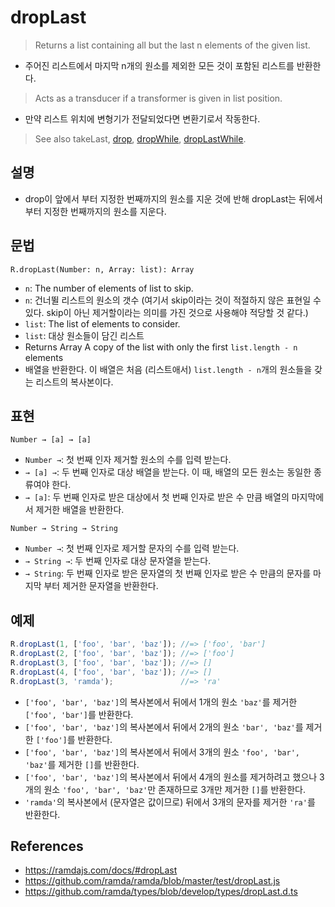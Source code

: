 # dropLast

> Returns a list containing all but the last n elements of the given list.
- 주어진 리스트에서 마지막 n개의 원소를 제외한 모든 것이 포함된 리스트를 반환한다.
> Acts as a transducer if a transformer is given in list position.
- 만약 리스트 위치에 변형기가 전달되었다면 변환기로서 작동한다.
> See also takeLast, [drop](./drop.md), [dropWhile](./dropWhile.md), [dropLastWhile](./dropWhile.md).

## 설명

- drop이 앞에서 부터 지정한 번째까지의 원소를 지운 것에 반해 dropLast는 뒤에서 부터 지정한 번째까지의 원소를 지운다.

## 문법

```
R.dropLast(Number: n, Array: list): Array
```
- `n`: The number of elements of list to skip.
- `n`: 건너뛸 리스트의 원소의 갯수 (여기서 skip이라는 것이 적절하지 않은 표현일 수 있다. skip이 아닌 제거할이라는 의미를 가진 것으로 사용해야 적당할 것 같다.)
- `list`: The list of elements to consider.
- `list`: 대상 원소들이 담긴 리스트
- Returns Array A copy of the list with only the first `list.length - n` elements
- 배열을 반환한다. 이 배열은 처음 (리스트애서) `list.length - n`개의 원소들을 갖는 리스트의 복사본이다.

## 표현

```
Number → [a] → [a]
```
- `Number →`: 첫 번째 인자 제거할 원소의 수를 입력 받는다.
- `→ [a] →`: 두 번째 인자로 대상 배열을 받는다. 이 때, 배열의 모든 원소는 동일한 종류여야 한다.
- `→ [a]`: 두 번째 인자로 받은 대상에서 첫 번째 인자로 받은 수 만큼 배열의 마지막에서 제거한 배열을 반환한다.

```
Number → String → String
```
- `Number →`: 첫 번째 인자로 제거할 문자의 수를 입력 받는다.
- `→ String →`: 두 번째 인자로 대상 문자열을 받는다.
- `→ String`: 두 번째 인자로 받은 문자열의 첫 번째 인자로 받은 수 만큼의 문자를 마지막 부터 제거한 문자열을 반환한다.

## 예제

```js
R.dropLast(1, ['foo', 'bar', 'baz']); //=> ['foo', 'bar']
R.dropLast(2, ['foo', 'bar', 'baz']); //=> ['foo']
R.dropLast(3, ['foo', 'bar', 'baz']); //=> []
R.dropLast(4, ['foo', 'bar', 'baz']); //=> []
R.dropLast(3, 'ramda');               //=> 'ra'
```

- `['foo', 'bar', 'baz']`의 복사본에서 뒤에서 1개의 원소 `'baz'`를 제거한 `['foo', 'bar']`를 반환한다.
- `['foo', 'bar', 'baz']`의 복사본에서 뒤에서 2개의 원소 `'bar', 'baz'`를 제거한 `['foo']`를 반환한다.
- `['foo', 'bar', 'baz']`의 복사본에서 뒤에서 3개의 원소 `'foo', 'bar', 'baz'`를 제거한 `[]`를 반환한다.
- `['foo', 'bar', 'baz']`의 복사본에서 뒤에서 4개의 원소를 제거하려고 했으나 3개의 원소 `'foo', 'bar', 'baz'`만 존재하므로 3개만 제거한 `[]`를 반환한다.
- `'ramda'`의 복사본에서 (문자열은 값이므로) 뒤에서 3개의 문자를 제거한 `'ra'`를 반환한다.

## References

- https://ramdajs.com/docs/#dropLast
- https://github.com/ramda/ramda/blob/master/test/dropLast.js
- https://github.com/ramda/types/blob/develop/types/dropLast.d.ts
